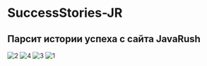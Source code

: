 # SuccessStories-JR
## Парсит истории успеха с сайта JavaRush  
![2](https://user-images.githubusercontent.com/15179086/52597742-72d5e480-2e5c-11e9-8bd1-21ff1deffc3e.png)
![4](https://user-images.githubusercontent.com/15179086/52597814-a0229280-2e5c-11e9-956f-21d7f947a310.png)
![3](https://user-images.githubusercontent.com/15179086/52597766-84b78780-2e5c-11e9-8703-40ff0ef3ef76.png)
![1](https://user-images.githubusercontent.com/15179086/52597704-5afe6080-2e5c-11e9-9760-363d355cf29c.png)
